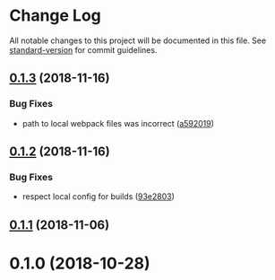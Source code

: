 # Change Log

All notable changes to this project will be documented in this file. See [standard-version](https://github.com/conventional-changelog/standard-version) for commit guidelines.

<a name="0.1.3"></a>
## [0.1.3](https://github.com/pixelass/imhotep/compare/v0.1.2...v0.1.3) (2018-11-16)


### Bug Fixes

* path to local webpack files was incorrect ([a592019](https://github.com/pixelass/imhotep/commit/a592019))



<a name="0.1.2"></a>
## [0.1.2](https://github.com/pixelass/imhotep/compare/v0.1.1...v0.1.2) (2018-11-16)


### Bug Fixes

* respect local config for builds ([93e2803](https://github.com/pixelass/imhotep/commit/93e2803))



<a name="0.1.1"></a>
## [0.1.1](https://github.com/pixelass/imhotep/compare/v0.1.0...v0.1.1) (2018-11-06)



<a name="0.1.0"></a>

# 0.1.0 (2018-10-28)
